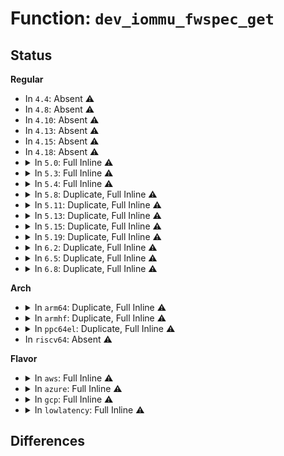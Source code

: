 # Function: <code>dev_iommu_fwspec_get</code>

## Status
<b>Regular</b>
<ul>
<li>
In <code>4.4</code>: Absent ⚠️
</li>
<li>
In <code>4.8</code>: Absent ⚠️
</li>
<li>
In <code>4.10</code>: Absent ⚠️
</li>
<li>
In <code>4.13</code>: Absent ⚠️
</li>
<li>
In <code>4.15</code>: Absent ⚠️
</li>
<li>
In <code>4.18</code>: Absent ⚠️
</li>
<li>
<details>
<summary>In <code>5.0</code>: Full Inline ⚠️</summary>

**Collision:** Unique Static

**Inline:** Full

**Transformation:** False

**Instances:**

```
In drivers/iommu/iommu.c (0)
Location: include/linux/iommu.h:401
Inline: True
```
</details>
</li>
<li>
<details>
<summary>In <code>5.3</code>: Full Inline ⚠️</summary>

**Collision:** Unique Static

**Inline:** Full

**Transformation:** False

**Instances:**

```
In drivers/iommu/iommu.c (0)
Location: include/linux/iommu.h:533
Inline: True
```
</details>
</li>
<li>
<details>
<summary>In <code>5.4</code>: Full Inline ⚠️</summary>

**Collision:** Unique Static

**Inline:** Full

**Transformation:** False

**Instances:**

```
In drivers/iommu/iommu.c (0)
Location: include/linux/iommu.h:580
Inline: True
```
</details>
</li>
<li>
<details>
<summary>In <code>5.8</code>: Duplicate, Full Inline ⚠️</summary>

**Collision:** Static Duplication

**Inline:** Full

**Transformation:** False

**Instances:**

```
In drivers/iommu/iommu.c (ffffffff8178d995)
Location: include/linux/iommu.h:620
Inline: True
Inline callers:
  - drivers/iommu/iommu.c:iommu_fwspec_add_ids
  - drivers/iommu/iommu.c:iommu_release_device
  - drivers/iommu/iommu.c:__iommu_probe_device
```
```
In drivers/iommu/dma-iommu.c (0)
Location: include/linux/iommu.h:620
Inline: True
```
</details>
</li>
<li>
<details>
<summary>In <code>5.11</code>: Duplicate, Full Inline ⚠️</summary>

**Collision:** Static Duplication

**Inline:** Full

**Transformation:** False

**Instances:**

```
In drivers/iommu/iommu.c (ffffffff817b9705)
Location: include/linux/iommu.h:603
Inline: True
Inline callers:
  - drivers/iommu/iommu.c:iommu_fwspec_add_ids
  - drivers/iommu/iommu.c:iommu_release_device
  - drivers/iommu/iommu.c:__iommu_probe_device
```
```
In drivers/iommu/dma-iommu.c (0)
Location: include/linux/iommu.h:603
Inline: True
```
</details>
</li>
<li>
<details>
<summary>In <code>5.13</code>: Duplicate, Full Inline ⚠️</summary>

**Collision:** Static Duplication

**Inline:** Full

**Transformation:** False

**Instances:**

```
In drivers/iommu/iommu.c (ffffffff8179c915)
Location: include/linux/iommu.h:564
Inline: True
Inline callers:
  - drivers/iommu/iommu.c:iommu_fwspec_add_ids
  - drivers/iommu/iommu.c:iommu_release_device
  - drivers/iommu/iommu.c:__iommu_probe_device
```
```
In drivers/iommu/dma-iommu.c (0)
Location: include/linux/iommu.h:564
Inline: True
```
</details>
</li>
<li>
<details>
<summary>In <code>5.15</code>: Duplicate, Full Inline ⚠️</summary>

**Collision:** Static Duplication

**Inline:** Full

**Transformation:** False

**Instances:**

```
In drivers/acpi/scan.c (ffffffff816ffd75)
Location: include/linux/iommu.h:641
Inline: True
```
```
In drivers/iommu/iommu.c (ffffffff81825625)
Location: include/linux/iommu.h:641
Inline: True
Inline callers:
  - drivers/iommu/iommu.c:iommu_fwspec_add_ids
  - drivers/iommu/iommu.c:iommu_fwspec_free
```
```
In drivers/iommu/dma-iommu.c (0)
Location: include/linux/iommu.h:641
Inline: True
```
```
In drivers/iommu/virtio-iommu.c (ffffffff8182e4c5)
Location: include/linux/iommu.h:641
Inline: True
Inline callers:
  - drivers/iommu/virtio-iommu.c:viommu_release_device
  - drivers/iommu/virtio-iommu.c:viommu_probe_device
  - drivers/iommu/virtio-iommu.c:viommu_attach_dev
  - drivers/iommu/virtio-iommu.c:viommu_probe_endpoint
```
</details>
</li>
<li>
<details>
<summary>In <code>5.19</code>: Duplicate, Full Inline ⚠️</summary>

**Collision:** Static Duplication

**Inline:** Full

**Transformation:** False

**Instances:**

```
In drivers/acpi/scan.c (ffffffff8182d8e0)
Location: include/linux/iommu.h:633
Inline: True
Inline callers:
  - drivers/acpi/scan.c:acpi_dma_configure_id
  - drivers/acpi/scan.c:acpi_dma_configure_id
```
```
In drivers/iommu/iommu.c (ffffffff81965495)
Location: include/linux/iommu.h:633
Inline: True
Inline callers:
  - drivers/iommu/iommu.c:iommu_fwspec_add_ids
  - drivers/iommu/iommu.c:iommu_fwspec_free
  - drivers/iommu/iommu.c:iommu_fwspec_init
```
```
In drivers/iommu/dma-iommu.c (0)
Location: include/linux/iommu.h:633
Inline: True
```
```
In drivers/iommu/virtio-iommu.c (ffffffff8196f115)
Location: include/linux/iommu.h:633
Inline: True
Inline callers:
  - drivers/iommu/virtio-iommu.c:viommu_release_device
  - drivers/iommu/virtio-iommu.c:viommu_probe_device
  - drivers/iommu/virtio-iommu.c:viommu_attach_dev
  - drivers/iommu/virtio-iommu.c:viommu_probe_endpoint
```
</details>
</li>
<li>
<details>
<summary>In <code>6.2</code>: Duplicate, Full Inline ⚠️</summary>

**Collision:** Static Duplication

**Inline:** Full

**Transformation:** False

**Instances:**

```
In drivers/acpi/scan.c (ffffffff819606b0)
Location: include/linux/iommu.h:676
Inline: True
Inline callers:
  - drivers/acpi/scan.c:acpi_dma_configure_id
  - drivers/acpi/scan.c:acpi_dma_configure_id
```
```
In drivers/iommu/iommu.c (ffffffff81acec75)
Location: include/linux/iommu.h:676
Inline: True
Inline callers:
  - drivers/iommu/iommu.c:iommu_fwspec_add_ids
  - drivers/iommu/iommu.c:iommu_fwspec_free
  - drivers/iommu/iommu.c:iommu_fwspec_init
```
```
In drivers/iommu/dma-iommu.c (0)
Location: include/linux/iommu.h:676
Inline: True
```
```
In drivers/iommu/virtio-iommu.c (ffffffff81adb325)
Location: include/linux/iommu.h:676
Inline: True
Inline callers:
  - drivers/iommu/virtio-iommu.c:viommu_probe_device
  - drivers/iommu/virtio-iommu.c:viommu_attach_dev
  - drivers/iommu/virtio-iommu.c:viommu_probe_endpoint
```
</details>
</li>
<li>
<details>
<summary>In <code>6.5</code>: Duplicate, Full Inline ⚠️</summary>

**Collision:** Static Duplication

**Inline:** Full

**Transformation:** False

**Instances:**

```
In drivers/acpi/scan.c (ffffffff819a6e50)
Location: include/linux/iommu.h:679
Inline: True
Inline callers:
  - drivers/acpi/scan.c:acpi_dma_configure_id
  - drivers/acpi/scan.c:acpi_dma_configure_id
```
```
In drivers/iommu/iommu.c (ffffffff81b1d5e5)
Location: include/linux/iommu.h:679
Inline: True
Inline callers:
  - drivers/iommu/iommu.c:iommu_fwspec_add_ids
  - drivers/iommu/iommu.c:iommu_fwspec_free
  - drivers/iommu/iommu.c:iommu_fwspec_init
```
```
In drivers/iommu/dma-iommu.c (0)
Location: include/linux/iommu.h:679
Inline: True
```
```
In drivers/iommu/virtio-iommu.c (ffffffff81b28660)
Location: include/linux/iommu.h:679
Inline: True
Inline callers:
  - drivers/iommu/virtio-iommu.c:viommu_release_device
  - drivers/iommu/virtio-iommu.c:viommu_probe_device
  - drivers/iommu/virtio-iommu.c:viommu_attach_dev
  - drivers/iommu/virtio-iommu.c:viommu_probe_endpoint
```
</details>
</li>
<li>
<details>
<summary>In <code>6.8</code>: Duplicate, Full Inline ⚠️</summary>

**Collision:** Static Duplication

**Inline:** Full

**Transformation:** False

**Instances:**

```
In drivers/acpi/scan.c (ffffffff819ef87d)
Location: include/linux/iommu.h:911
Inline: True
Inline callers:
  - drivers/acpi/scan.c:acpi_dma_configure_id
```
```
In drivers/iommu/iommu.c (ffffffff81b73c85)
Location: include/linux/iommu.h:911
Inline: True
Inline callers:
  - drivers/iommu/iommu.c:iommu_fwspec_add_ids
  - drivers/iommu/iommu.c:iommu_fwspec_free
  - drivers/iommu/iommu.c:iommu_fwspec_init
  - drivers/iommu/iommu.c:__iommu_probe_device
```
```
In drivers/iommu/dma-iommu.c (0)
Location: include/linux/iommu.h:911
Inline: True
```
```
In drivers/iommu/virtio-iommu.c (ffffffff81b7f720)
Location: include/linux/iommu.h:911
Inline: True
Inline callers:
  - drivers/iommu/virtio-iommu.c:viommu_release_device
  - drivers/iommu/virtio-iommu.c:viommu_probe_device
  - drivers/iommu/virtio-iommu.c:viommu_attach_dev
  - drivers/iommu/virtio-iommu.c:viommu_probe_endpoint
```
</details>
</li>
</ul>
<b>Arch</b>
<ul>
<li>
<details>
<summary>In <code>arm64</code>: Duplicate, Full Inline ⚠️</summary>

**Collision:** Static Duplication

**Inline:** Full

**Transformation:** False

**Instances:**

```
In drivers/acpi/arm64/iort.c (0)
Location: include/linux/iommu.h:580
Inline: True
```
```
In drivers/iommu/iommu.c (0)
Location: include/linux/iommu.h:580
Inline: True
```
```
In drivers/iommu/dma-iommu.c (0)
Location: include/linux/iommu.h:580
Inline: True
```
```
In drivers/iommu/of_iommu.c (0)
Location: include/linux/iommu.h:580
Inline: True
```
```
In drivers/iommu/arm-smmu.c (0)
Location: include/linux/iommu.h:580
Inline: True
```
```
In drivers/iommu/arm-smmu-v3.c (0)
Location: include/linux/iommu.h:580
Inline: True
```
```
In drivers/iommu/qcom_iommu.c (0)
Location: include/linux/iommu.h:580
Inline: True
```
```
In drivers/iommu/virtio-iommu.c (0)
Location: include/linux/iommu.h:580
Inline: True
```
</details>
</li>
<li>
<details>
<summary>In <code>armhf</code>: Duplicate, Full Inline ⚠️</summary>

**Collision:** Static Duplication

**Inline:** Full

**Transformation:** False

**Instances:**

```
In drivers/iommu/iommu.c (c09bc15c)
Location: include/linux/iommu.h:580
Inline: True
Inline callers:
  - drivers/iommu/iommu.c:iommu_fwspec_add_ids
  - drivers/iommu/iommu.c:iommu_fwspec_free
```
```
In drivers/iommu/of_iommu.c (c09c15bc)
Location: include/linux/iommu.h:580
Inline: True
Inline callers:
  - drivers/iommu/of_iommu.c:of_iommu_configure
  - drivers/iommu/of_iommu.c:of_iommu_configure
```
```
In drivers/iommu/ipmmu-vmsa.c (c09c17f4)
Location: include/linux/iommu.h:580
Inline: True
Inline callers:
  - drivers/iommu/ipmmu-vmsa.c:ipmmu_find_group
  - drivers/iommu/ipmmu-vmsa.c:ipmmu_remove_device
  - drivers/iommu/ipmmu-vmsa.c:ipmmu_add_device
  - drivers/iommu/ipmmu-vmsa.c:ipmmu_of_xlate
  - drivers/iommu/ipmmu-vmsa.c:ipmmu_detach_device
  - drivers/iommu/ipmmu-vmsa.c:ipmmu_attach_device
```
```
In drivers/iommu/tegra-smmu.c (c09c7af8)
Location: include/linux/iommu.h:580
Inline: True
Inline callers:
  - drivers/iommu/tegra-smmu.c:tegra_smmu_device_group
```
```
In drivers/iommu/qcom_iommu.c (c09cb4e0)
Location: include/linux/iommu.h:580
Inline: True
Inline callers:
  - drivers/iommu/qcom_iommu.c:qcom_iommu_of_xlate
  - drivers/iommu/qcom_iommu.c:qcom_iommu_remove_device
  - drivers/iommu/qcom_iommu.c:qcom_iommu_add_device
  - drivers/iommu/qcom_iommu.c:qcom_iommu_detach_dev
  - drivers/iommu/qcom_iommu.c:qcom_iommu_attach_dev
```
</details>
</li>
<li>
<details>
<summary>In <code>ppc64el</code>: Duplicate, Full Inline ⚠️</summary>

**Collision:** Static Duplication

**Inline:** Full

**Transformation:** False

**Instances:**

```
In drivers/iommu/iommu.c (c00000000096ad28)
Location: include/linux/iommu.h:580
Inline: True
Inline callers:
  - drivers/iommu/iommu.c:iommu_fwspec_add_ids
  - drivers/iommu/iommu.c:iommu_fwspec_free
```
```
In drivers/iommu/of_iommu.c (c00000000097080c)
Location: include/linux/iommu.h:580
Inline: True
Inline callers:
  - drivers/iommu/of_iommu.c:of_iommu_configure
  - drivers/iommu/of_iommu.c:of_iommu_configure
```
</details>
</li>
<li>
In <code>riscv64</code>: Absent ⚠️
</li>
</ul>
<b>Flavor</b>
<ul>
<li>
<details>
<summary>In <code>aws</code>: Full Inline ⚠️</summary>

**Collision:** Unique Static

**Inline:** Full

**Transformation:** False

**Instances:**

```
In drivers/iommu/iommu.c (0)
Location: include/linux/iommu.h:580
Inline: True
```
</details>
</li>
<li>
<details>
<summary>In <code>azure</code>: Full Inline ⚠️</summary>

**Collision:** Unique Static

**Inline:** Full

**Transformation:** False

**Instances:**

```
In drivers/iommu/iommu.c (0)
Location: include/linux/iommu.h:580
Inline: True
```
</details>
</li>
<li>
<details>
<summary>In <code>gcp</code>: Full Inline ⚠️</summary>

**Collision:** Unique Static

**Inline:** Full

**Transformation:** False

**Instances:**

```
In drivers/iommu/iommu.c (0)
Location: include/linux/iommu.h:580
Inline: True
```
</details>
</li>
<li>
<details>
<summary>In <code>lowlatency</code>: Full Inline ⚠️</summary>

**Collision:** Unique Static

**Inline:** Full

**Transformation:** False

**Instances:**

```
In drivers/iommu/iommu.c (0)
Location: include/linux/iommu.h:580
Inline: True
```
</details>
</li>
</ul>

## Differences
